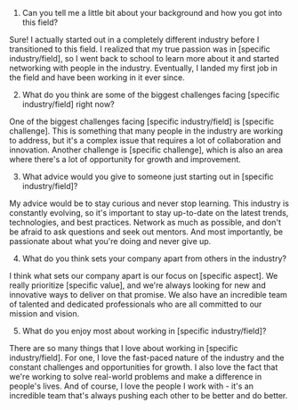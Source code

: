 

1. Can you tell me a little bit about your background and how you got into this field?

Sure! I actually started out in a completely different industry before I transitioned to this field.
I realized that my true passion was in [specific industry/field], 
so I went back to school to learn more about it and started networking with people in the industry.
Eventually, I landed my first job in the field and have been working in it ever since.



2. What do you think are some of the biggest challenges facing [specific industry/field] right now?

One of the biggest challenges facing [specific industry/field] is [specific challenge].
This is something that many people in the industry are working to address,
but it's a complex issue that requires a lot of collaboration and innovation. 
Another challenge is [specific challenge],
which is also an area where there's a lot of opportunity for growth and improvement.

3. What advice would you give to someone just starting out in [specific industry/field]?



My advice would be to stay curious and never stop learning.
This industry is constantly evolving, so it's important to stay up-to-date on the latest trends,
technologies, and best practices. Network as much as possible,
and don't be afraid to ask questions and seek out mentors. And most importantly,
be passionate about what you're doing and never give up.




4. What do you think sets your company apart from others in the industry?

I think what sets our company apart is our focus on [specific aspect]. 
We really prioritize [specific value],
and we're always looking for new and innovative ways to deliver on that promise.
We also have an incredible team of talented and dedicated professionals who 
are all committed to our mission and vision.



5. What do you enjoy most about working in [specific industry/field]?

There are so many things that I love about working in [specific industry/field].
For one,
I love the fast-paced nature of the industry and the constant challenges and opportunities for growth.
I also love the fact that we're working to solve real-world problems and make a difference 
in people's lives. And of course,
I love the people I work with - it's an incredible team that's 
always pushing each other to be better and do better.